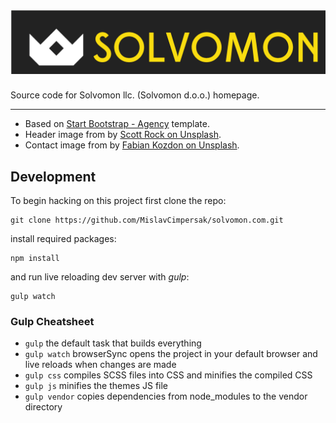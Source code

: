 # ![solvomon.com](/img/color_logo_with_background.png)

Source code for Solvomon llc. (Solvomon d.o.o.) homepage.

------

- Based on [Start Bootstrap - Agency](https://startbootstrap.com/template-overviews/agency/) template.
- Header image from by [Scott Rock on Unsplash](https://unsplash.com/@scottrockphoto?utm_medium=referral&amp;utm_campaign=photographer-credit&amp;utm_content=solvomon).
- Contact image from by [Fabian Kozdon on Unsplash](https://unsplash.com/photos/5ZeooCGNw3s?utm_source=unsplash&utm_medium=referral&utm_content=solvomon).

## Development

To begin hacking on this project first clone the repo:

```
git clone https://github.com/MislavCimpersak/solvomon.com.git
```

install required packages:

```
npm install
```

and run live reloading dev server with _gulp_:

```
gulp watch
```

### Gulp Cheatsheet

- `gulp` the default task that builds everything
- `gulp watch` browserSync opens the project in your default browser and live reloads when changes are made
- `gulp css` compiles SCSS files into CSS and minifies the compiled CSS
- `gulp js` minifies the themes JS file
- `gulp vendor` copies dependencies from node_modules to the vendor directory
